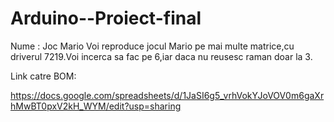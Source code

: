 # Arduino--Proiect-final

Nume : Joc Mario
Voi reproduce jocul Mario pe mai multe matrice,cu driverul 7219.Voi incerca sa fac pe 6,iar daca nu reusesc raman doar la 3.


Link catre BOM:

https://docs.google.com/spreadsheets/d/1JaSI6g5_vrhVokYJoVOV0m6gaXrhMwBT0pxV2kH_WYM/edit?usp=sharing
